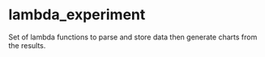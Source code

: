 # lambda_experiment
Set of lambda functions to parse and store data then generate charts from the results.
